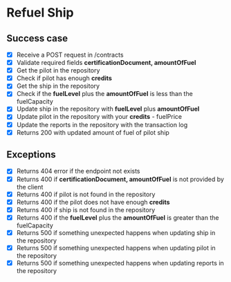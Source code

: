 # Refuel Ship

## Success case
- [x] Receive a POST request in /contracts
- [x] Validate required fields **certificationDocument, amountOfFuel**
- [x] Get the pilot in the repository
- [x] Check if pilot has enough **credits**
- [x] Get the ship in the repository
- [x] Check if the **fuelLevel** plus the **amountOfFuel** is less than the fuelCapacity
- [x] Update ship in the repository with **fuelLevel** plus **amountOfFuel**
- [x] Update pilot in the repository with your **credits** - fuelPrice
- [x] Update the reports in the repository with the transaction log
- [x] Returns 200 with updated amount of fuel of pilot ship

## Exceptions
- [x] Returns 404 error if the endpoint not exists
- [x] Returns 400 if **certificationDocument, amountOfFuel** is not provided by the client
- [x] Returns 400 if pilot is not found in the repository
- [x] Returns 400 if the pilot does not have enough **credits**
- [x] Returns 400 if ship is not found in the repository
- [x] Returns 400 if the **fuelLevel** plus the **amountOfFuel** is greater than the fuelCapacity
- [x] Returns 500 if something unexpected happens when updating ship in the repository
- [x] Returns 500 if something unexpected happens when updating pilot in the repository
- [x] Returns 500 if something unexpected happens when updating reports in the repository